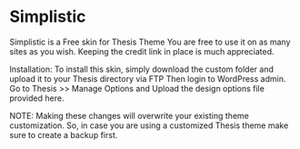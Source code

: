 Simplistic
==========
Simplistic is a Free skin for Thesis Theme 
You are free to use it on as many sites as you wish. 
Keeping the credit link in place is much appreciated. 

Installation:
To install this skin, simply download the custom folder and upload it to your Thesis directory via FTP 
Then login to WordPress admin. Go to Thesis >> Manage Options and Upload the design options file provided here. 

NOTE: 
Making these changes will overwrite your existing theme customization. So, in case you are using a customized Thesis 
theme make sure to create a backup first. 